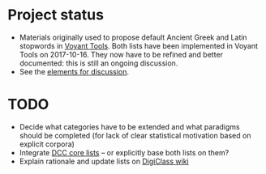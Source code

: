 # Project status

* Materials originally used to propose default Ancient Greek and Latin stopwords in [Voyant Tools](http://voyant-tools.org/). Both lists have been implemented in Voyant Tools on 2017-10-16. They now have to be refined and better documented: this is still an ongoing discussion.
* See the [elements for discussion](https://github.com/aurelberra/stopwords/blob/master/elements_for_discussion.md).

# TODO

* Decide what categories have to be extended and what paradigms should be completed (for lack of clear statistical motivation based on explicit corpora)
* Integrate [DCC core lists](http://dcc.dickinson.edu/vocab/core-vocabulary) – or explicitly base both lists on them?
* Explain rationale and update lists on [DigiClass wiki](http://wiki.digitalclassicist.org/Stopwords_for_Greek_and_Latin)
